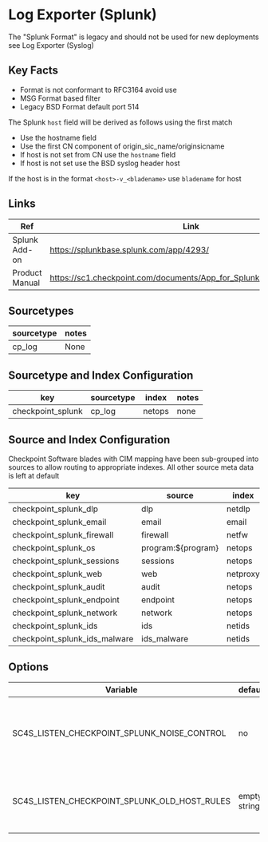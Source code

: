 # Log Exporter (Splunk)

The "Splunk Format" is legacy and should not be used for new deployments see Log Exporter (Syslog)

## Key Facts

* Format is not conformant to RFC3164 avoid use
* MSG Format based filter
* Legacy BSD Format default port 514

The Splunk `host` field will be derived as follows using the first match

* Use the hostname field
* Use the first CN component of origin_sic_name/originsicname
* If host is not set from CN use the `hostname` field
* If host is not set use the BSD syslog header host

If the host is in the format `<host>-v_<bladename>` use `bladename` for host

## Links

| Ref            | Link                                                                                                    |
|----------------|---------------------------------------------------------------------------------------------------------|
| Splunk Add-on  | <https://splunkbase.splunk.com/app/4293/>                                                                 |
| Product Manual | <https://sc1.checkpoint.com/documents/App_for_Splunk/html_frameset.htm> |

## Sourcetypes

| sourcetype     | notes                                                                                                   |
|----------------|---------------------------------------------------------------------------------------------------------|
| cp_log         | None                                                                                                    |

## Sourcetype and Index Configuration

| key            | sourcetype     | index          | notes          |
|----------------|----------------|----------------|----------------|
| checkpoint_splunk         | cp_log         | netops         | none           |

## Source and Index Configuration

Checkpoint Software blades with CIM mapping have been sub-grouped into sources
to allow routing to appropriate indexes. All other source meta data is left at default

| key            | source     | index          | notes          |
|----------------|----------------|----------------|----------------|
| checkpoint_splunk_dlp         | dlp         | netdlp          | none           |
| checkpoint_splunk_email         | email         | email          | none           |
| checkpoint_splunk_firewall         | firewall         | netfw          | none           |
| checkpoint_splunk_os | program:${program} | netops | none |
| checkpoint_splunk_sessions         | sessions         | netops          | none           |
| checkpoint_splunk_web         | web         | netproxy          | none           |
| checkpoint_splunk_audit | audit | netops | none |
| checkpoint_splunk_endpoint | endpoint | netops | none |
| checkpoint_splunk_network | network | netops |
| checkpoint_splunk_ids | ids | netids |
| checkpoint_splunk_ids_malware | ids_malware | netids |

## Options

| Variable       | default        | description    |
|----------------|----------------|----------------|
| SC4S_LISTEN_CHECKPOINT_SPLUNK_NOISE_CONTROL | no | Suppress any duplicate product+loguid pairs processed within 2 seconds of the last matching event |
| SC4S_LISTEN_CHECKPOINT_SPLUNK_OLD_HOST_RULES | empty string | when set to `yes` reverts host name selection order to originsicname-->origin_sic_name-->hostname |
